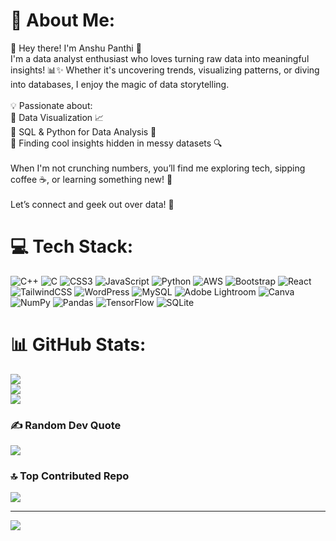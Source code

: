 # 💫 About Me:
🌟 Hey there! I'm Anshu Panthi 👋<br>I'm a data analyst enthusiast who loves turning raw data into meaningful insights! 📊✨ Whether it's uncovering trends, visualizing patterns, or diving into databases, I enjoy the magic of data storytelling.<br><br>💡 Passionate about:<br>🔹 Data Visualization 📈<br>🔹 SQL & Python for Data Analysis 🐍<br>🔹 Finding cool insights hidden in messy datasets 🔍<br><br>When I'm not crunching numbers, you’ll find me exploring tech, sipping coffee ☕, or learning something new! 🚀<br><br>Let’s connect and geek out over data! 💖


# 💻 Tech Stack:
![C++](https://img.shields.io/badge/c++-%2300599C.svg?style=for-the-badge&logo=c%2B%2B&logoColor=white) ![C](https://img.shields.io/badge/c-%2300599C.svg?style=for-the-badge&logo=c&logoColor=white) ![CSS3](https://img.shields.io/badge/css3-%231572B6.svg?style=for-the-badge&logo=css3&logoColor=white) ![JavaScript](https://img.shields.io/badge/javascript-%23323330.svg?style=for-the-badge&logo=javascript&logoColor=%23F7DF1E) ![Python](https://img.shields.io/badge/python-3670A0?style=for-the-badge&logo=python&logoColor=ffdd54) ![AWS](https://img.shields.io/badge/AWS-%23FF9900.svg?style=for-the-badge&logo=amazon-aws&logoColor=white) ![Bootstrap](https://img.shields.io/badge/bootstrap-%238511FA.svg?style=for-the-badge&logo=bootstrap&logoColor=white) ![React](https://img.shields.io/badge/react-%2320232a.svg?style=for-the-badge&logo=react&logoColor=%2361DAFB) ![TailwindCSS](https://img.shields.io/badge/tailwindcss-%2338B2AC.svg?style=for-the-badge&logo=tailwind-css&logoColor=white) ![WordPress](https://img.shields.io/badge/WordPress-%23117AC9.svg?style=for-the-badge&logo=WordPress&logoColor=white) ![MySQL](https://img.shields.io/badge/mysql-4479A1.svg?style=for-the-badge&logo=mysql&logoColor=white) ![Adobe Lightroom](https://img.shields.io/badge/Adobe%20Lightroom-31A8FF.svg?style=for-the-badge&logo=Adobe%20Lightroom&logoColor=white) ![Canva](https://img.shields.io/badge/Canva-%2300C4CC.svg?style=for-the-badge&logo=Canva&logoColor=white) ![NumPy](https://img.shields.io/badge/numpy-%23013243.svg?style=for-the-badge&logo=numpy&logoColor=white) ![Pandas](https://img.shields.io/badge/pandas-%23150458.svg?style=for-the-badge&logo=pandas&logoColor=white) ![TensorFlow](https://img.shields.io/badge/TensorFlow-%23FF6F00.svg?style=for-the-badge&logo=TensorFlow&logoColor=white) ![SQLite](https://img.shields.io/badge/sqlite-%2307405e.svg?style=for-the-badge&logo=sqlite&logoColor=white)
# 📊 GitHub Stats:
![](https://github-readme-stats.vercel.app/api?username=anshupanthi01&theme=dracula&hide_border=false&include_all_commits=false&count_private=false)<br/>
![](https://github-readme-streak-stats.herokuapp.com/?user=anshupanthi01&theme=dracula&hide_border=false)<br/>
![](https://github-readme-stats.vercel.app/api/top-langs/?username=anshupanthi01&theme=dracula&hide_border=false&include_all_commits=false&count_private=false&layout=compact)

### ✍️ Random Dev Quote
![](https://quotes-github-readme.vercel.app/api?type=horizontal&theme=radical)

### 🔝 Top Contributed Repo
![](https://github-contributor-stats.vercel.app/api?username=anshupanthi01&limit=5&theme=dark&combine_all_yearly_contributions=true)

---
[![](https://visitcount.itsvg.in/api?id=anshupanthi01&icon=0&color=0)](https://visitcount.itsvg.in)

<!-- Proudly created with GPRM ( https://gprm.itsvg.in ) -->
